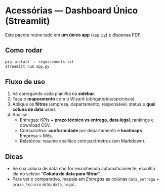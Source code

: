 
# Acessórias — Dashboard Único (Streamlit)

Este pacote reúne tudo em **um único app** (`app.py`) e dispensa PDF.

## Como rodar
```bash
pip install -r requirements.txt
streamlit run app.py
```

## Fluxo de uso
1. Vá carregando cada planilha na **sidebar**.
2. Faça o **mapeamento** com o Wizard (obrigatórios/opcionais).
3. Aplique os **filtros** (empresa, departamento, responsável, status e **qual coluna de data** usar).
4. Analise:
   - Entregas: KPIs + **prazo técnico vs entrega**, **data legal**, rankings e download CSV.
   - Comparativo: **conformidade** por departamento e **heatmaps** Empresa × Mês.
   - Relatórios: resumo analítico com parâmetros (em Markdown).

## Dicas
- Se sua coluna de data não for reconhecida automaticamente, escolha ela no seletor “**Coluna de data para filtrar**”.
- Para ver o comparativo, mapeie em *Entregas* as colunas `data_entrega` + `prazo_tecnico` e/ou `data_legal`.
